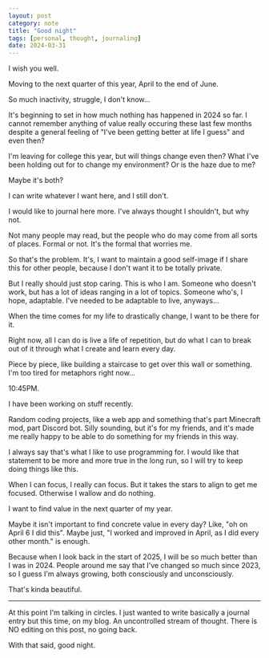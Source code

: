 ```yaml
---
layout: post
category: note
title: "Good night"
tags: [personal, thought, journaling]
date: 2024-03-31
---
```

I wish you well.

Moving to the next quarter of this year, April to the end of June.<!--more-->

So much inactivity, struggle, I don't know...

It's beginning to set in how much nothing has happened in 2024 so far. I cannot remember anything of value really occuring these last few months despite a general feeling of "I've been getting better at life I guess" and even then?

I'm leaving for college this year, but will things change even then? What I've been holding out for to change my environment? Or is the haze due to me?

Maybe it's both?

I can write whatever I want here, and I still don't.

I would like to journal here more. I've always thought I shouldn't, but why not.

Not many people may read, but the people who do may come from all sorts of places. Formal or not. It's the formal that worries me.

So that's the problem. It's, I want to maintain a good self-image if I share this for other people, because I don't want it to be totally private.

But I really should just stop caring. This is who I am. Someone who doesn't work, but has a lot of ideas ranging in a lot of topics. Someone who's, I hope, adaptable. I've needed to be adaptable to live, anyways...

When the time comes for my life to drastically change, I want to be there for it.

Right now, all I can do is live a life of repetition, but do what I can to break out of it through what I create and learn every day.

Piece by piece, like building a staircase to get over this wall or something. I'm too tired for metaphors right now...

10:45PM.

I have been working on stuff recently.

Random coding projects, like a web app and something that's part Minecraft mod, part Discord bot. Silly sounding, but it's for my friends, and it's made me really happy to be able to do something for my friends in this way.

I always say that's what I like to use programming for. I would like that statement to be more and more true in the long run, so I will try to keep doing things like this.

When I can focus, I really can focus. But it takes the stars to align to get me focused. Otherwise I wallow and do nothing.

I want to find value in the next quarter of my year.

Maybe it isn't important to find concrete value in every day? Like, "oh on April 6 I did this". Maybe just, "I worked and improved in April, as I did every other month." is enough.

Because when I look back in the start of 2025, I will be so much better than I was in 2024. People around me say that I've changed so much since 2023, so I guess I'm always growing, both consciously and unconsciously.

That's kinda beautiful.

-----

At this point I'm talking in circles. I just wanted to write basically a journal entry but this time, on my blog. An uncontrolled stream of thought. There is NO editing on this post, no going back.

With that said, good night.
